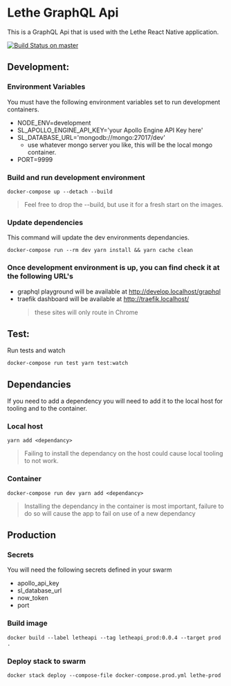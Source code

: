 # Lethe GraphQL Api

This is a GraphQL Api that is used with the Lethe React Native application.

[![Build Status on master][build-image-master]][build-url-master]

[build-image-master]:
  https://circleci.com/gh/sbardian/letheapi/tree/master.svg?style=shield&circle-token=1dcd6a2e19c580387624fe712bb94c0eb19480af
[build-url-master]: https://circleci.com/gh/sbardian/letheapi/tree/master

## Development:

### Environment Variables

You must have the following environment variables set to run development
containers.

- NODE_ENV=development
- SL_APOLLO_ENGINE_API_KEY='your Apollo Engine API Key here'
- SL_DATABASE_URL='mongodb://mongo:27017/dev'
  - use whatever mongo server you like, this will be the local mongo container.
- PORT=9999

### Build and run development environment

```
docker-compose up --detach --build
```

> Feel free to drop the --build, but use it for a fresh start on the images.

### Update dependencies

This command will update the dev environments dependancies.

```
docker-compose run --rm dev yarn install && yarn cache clean
```

### Once development environment is up, you can find check it at the following URL's

- graphql playground will be available at http://develop.localhost/graphql
- traefik dashboard will be available at http://traefik.localhost/
  > these sites will only route in Chrome

## Test:

Run tests and watch

```
docker-compose run test yarn test:watch
```

## Dependancies

If you need to add a dependency you will need to add it to the local host for
tooling and to the container.

### Local host

```
yarn add <dependancy>
```

> Failing to install the dependancy on the host could cause local tooling to not
> work.

### Container

```
docker-compose run dev yarn add <dependancy>
```

> Installing the dependancy in the container is most important, failure to do so
> will cause the app to fail on use of a new dependancy

## Production

### Secrets

You will need the following secrets defined in your swarm

- apollo_api_key
- sl_database_url
- now_token
- port

### Build image

```
docker build --label letheapi --tag letheapi_prod:0.0.4 --target prod .
```

### Deploy stack to swarm

```
docker stack deploy --compose-file docker-compose.prod.yml lethe-prod
```
